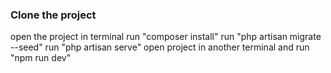### Clone the project
open the project in terminal
run "composer install"
run "php artisan migrate --seed"
run "php artisan serve"
open project in another terminal and run "npm run dev"
